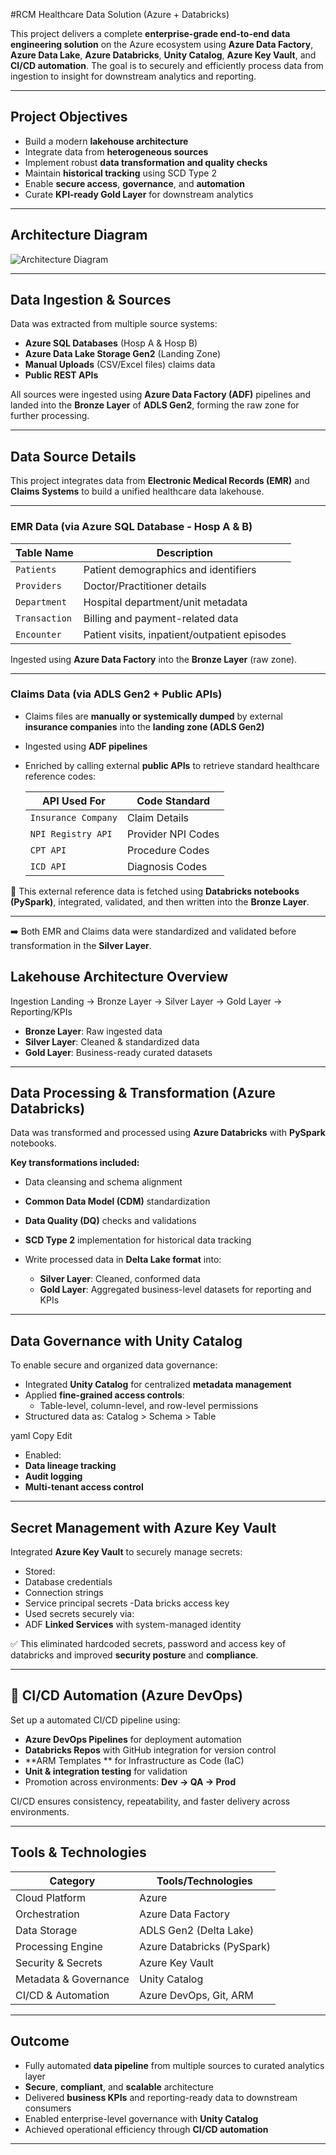 #RCM Healthcare Data Solution (Azure + Databricks)

This project delivers a complete **enterprise-grade end-to-end data engineering solution** on the Azure ecosystem using **Azure Data Factory**, **Azure Data Lake**, **Azure Databricks**, **Unity Catalog**, **Azure Key Vault**, and **CI/CD automation**. The goal is to securely and efficiently process data from ingestion to insight for downstream analytics and reporting.

---

## Project Objectives

- Build a modern **lakehouse architecture**
- Integrate data from **heterogeneous sources**
- Implement robust **data transformation and quality checks**
- Maintain **historical tracking** using SCD Type 2
- Enable **secure access**, **governance**, and **automation**
- Curate **KPI-ready Gold Layer** for downstream analytics

---
## Architecture Diagram
![Architecture Diagram](images/architecture.png)

---
## Data Ingestion & Sources

Data was extracted from multiple source systems:

- **Azure SQL Databases** (Hosp A & Hosp B)
- **Azure Data Lake Storage Gen2** (Landing Zone)
- **Manual Uploads** (CSV/Excel files) claims data
- **Public REST APIs**

All sources were ingested using **Azure Data Factory (ADF)** pipelines and landed into the **Bronze Layer** of **ADLS Gen2**, forming the raw zone for further processing.

---
## Data Source Details

This project integrates data from **Electronic Medical Records (EMR)** and **Claims Systems** to build a unified healthcare data lakehouse.

---

###  EMR Data (via Azure SQL Database - Hosp A & B)

| Table Name     | Description                                      |
|----------------|--------------------------------------------------|
| `Patients`     | Patient demographics and identifiers             |
| `Providers`    | Doctor/Practitioner details                      |
| `Department`   | Hospital department/unit metadata                |
| `Transaction`  | Billing and payment-related data                 |
| `Encounter`    | Patient visits, inpatient/outpatient episodes    |

Ingested using **Azure Data Factory** into the **Bronze Layer** (raw zone).

---

### Claims Data (via ADLS Gen2 + Public APIs)

- Claims files are **manually or systemically dumped** by external **insurance companies** into the **landing zone (ADLS Gen2)**
- Ingested using **ADF pipelines**
- Enriched by calling external **public APIs** to retrieve standard healthcare reference codes:
  
  | API Used For       | Code Standard     |
  |--------------------|-------------------|
  | `Insurance Company` | Claim Details     |
  | `NPI Registry API` | Provider NPI Codes|
  | `CPT API`          | Procedure Codes   |
  | `ICD API`          | Diagnosis Codes   |

🔄 This external reference data is fetched using **Databricks notebooks (PySpark)**, integrated, validated, and then written into the **Bronze Layer**.

---

➡️ Both EMR and Claims data were standardized and validated before transformation in the **Silver Layer**.

## Lakehouse Architecture Overview

Ingestion Landing → Bronze Layer → Silver Layer → Gold Layer → Reporting/KPIs


- **Bronze Layer**: Raw ingested data
- **Silver Layer**: Cleaned & standardized data
- **Gold Layer**: Business-ready curated datasets

---
## Data Processing & Transformation (Azure Databricks)

Data was transformed and processed using **Azure Databricks** with **PySpark** notebooks.

**Key transformations included:**

- Data cleansing and schema alignment
- **Common Data Model (CDM)** standardization
- **Data Quality (DQ)** checks and validations
- **SCD Type 2** implementation for historical data tracking
- Write processed data in **Delta Lake format** into:

  - **Silver Layer**: Cleaned, conformed data  
  - **Gold Layer**: Aggregated business-level datasets for reporting and KPIs

---

## Data Governance with Unity Catalog

To enable secure and organized data governance:

- Integrated **Unity Catalog** for centralized **metadata management**
- Applied **fine-grained access controls**:
  - Table-level, column-level, and row-level permissions
- Structured data as:
Catalog > Schema > Table

yaml
Copy
Edit
- Enabled:
- **Data lineage tracking**
- **Audit logging**
- **Multi-tenant access control**

---

## Secret Management with Azure Key Vault

Integrated **Azure Key Vault** to securely manage secrets:

- Stored:
- Database credentials
- Connection strings
- Service principal secrets
-Data bricks access key
- Used secrets securely via:
- ADF **Linked Services** with system-managed identity

✅ This eliminated hardcoded secrets, password and access key of databricks and improved **security posture** and **compliance**.

---

## 🔄 CI/CD Automation (Azure DevOps)

Set up a automated CI/CD pipeline using:

- **Azure DevOps Pipelines** for deployment automation
- **Databricks Repos** with GitHub integration for version control
- **ARM Templates ** for Infrastructure as Code (IaC)
- **Unit & integration testing** for validation
- Promotion across environments: **Dev → QA → Prod**

CI/CD ensures consistency, repeatability, and faster delivery across environments.

---


## Tools & Technologies

| Category               | Tools/Technologies |
|------------------------|--------------------|
| Cloud Platform         | Azure |
| Orchestration          | Azure Data Factory |
| Data Storage           | ADLS Gen2 (Delta Lake) |
| Processing Engine      | Azure Databricks (PySpark) |
| Security & Secrets     | Azure Key Vault |
| Metadata & Governance  | Unity Catalog |
| CI/CD & Automation     | Azure DevOps, Git, ARM |

---

## Outcome

- Fully automated **data pipeline** from multiple sources to curated analytics layer
- **Secure**, **compliant**, and **scalable** architecture
- Delivered **business KPIs** and reporting-ready data to downstream consumers
- Enabled enterprise-level governance with **Unity Catalog**
- Achieved operational efficiency through **CI/CD automation**

---

